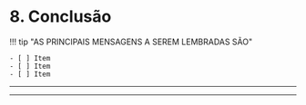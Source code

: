 <!--
CO_OP_TRANSLATOR_METADATA:
{
  "original_hash": "ef7f514ede16a170411752b56bedaa5a",
  "translation_date": "2025-09-24T14:56:29+00:00",
  "source_file": "workshop/docs/instructions/7-Wrap-up.md",
  "language_code": "br"
}
-->
# 8. Conclusão

!!! tip "AS PRINCIPAIS MENSAGENS A SEREM LEMBRADAS SÃO"

    - [ ] Item
    - [ ] Item
    - [ ] Item

---

---

